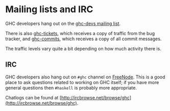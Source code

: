 # Mailing lists and IRC


GHC developers hang out on the [ghc-devs mailing list](http://www.haskell.org/mailman/listinfo/ghc-devs).


There is also [ghc-tickets](http://www.haskell.org/mailman/listinfo/ghc-tickets), which receives a copy of traffic from the bug tracker, and [ ghc-commits](http://www.haskell.org/mailman/listinfo/ghc-commits), which receives a copy of all commit messages.


The traffic levels vary quite a bit depending on how much activity there is.

## IRC


GHC developers also hang out on `#ghc` channel on [FreeNode](http://freenode.net/). This is a good place to ask questions related to working on GHC itself; if you have more general questions then `#haskell` is probably more appropriate.


Chatlogs can be found at [http://ircbrowse.net/browse/ghc](http://ircbrowse.net/browse/ghc).
